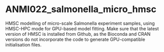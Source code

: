 # ANMI022_salmonella_micro_hmsc

HMSC modelling of micro-scale Salmonella experiment samples, using HMSC-HPC mode for GPU-based model fitting. Make sure that the latest version of HMSC is installed from Github, as the Bioconda and CRAN versions do not incorporate the code to generate GPU-compatible initialisation files.
